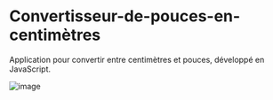 # Convertisseur-de-pouces-en-centimètres

Application pour convertir entre centimètres et pouces, développé en JavaScript.

![image](https://user-images.githubusercontent.com/16248461/160298917-36498ccc-f3a1-41d8-b400-09f19ed245b9.png)

